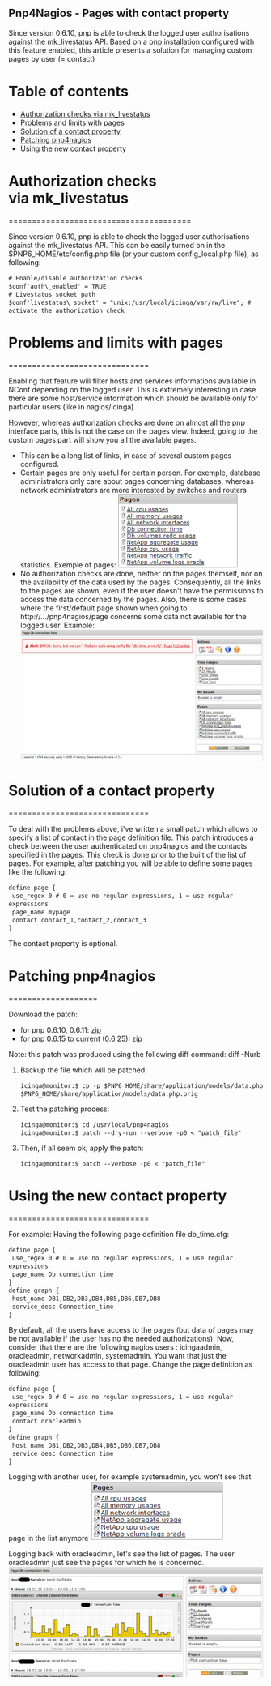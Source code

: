 Pnp4Nagios - Pages with contact property
-----------------------------------------------------------------------------------------------

Since version 0.6.10, pnp is able to check the logged user authorisations against the mk\_livestatus API. Based on a pnp installation configured with this feature enabled, this article presents a solution for managing custom pages by user (= contact)

# Table of contents

*   [Authorization checks via mk\_livestatus](#Authorization_checks_via_mk_livestatus)
*   [Problems and limits with pages](#Problems_and_limits_with_pages)
*   [Solution of a contact property](#Solution_of_a_contact_property)
*   [Patching pnp4nagios](#Patching_pnp4nagios)
*   [Using the new contact property](#Using_the_new_contact_property)

# Authorization checks via mk\_livestatus
=======================================

Since version 0.6.10, pnp is able to check the logged user authorisations against the mk\_livestatus API. This can be easily turned on in the $PNP6\_HOME/etc/config.php file (or your custom config\_local.php file), as following:

```
# Enable/disable authorization checks
$conf'auth\_enabled' = TRUE;
# Livestatus socket path
$conf'livestatus\_socket' = "unix:/usr/local/icinga/var/rw/live"; # activate the authorization check
```

# Problems and limits with pages
==============================

Enabling that feature will filter hosts and services informations available in NConf depending on the logged user. This is extremely interesting in case there are some host/service information which should be available only for particular users (like in nagios/icinga).

However, whereas authorization checks are done on almost all the pnp interface parts, this is not the case on the pages view. Indeed, going to the custom pages part will show you all the available pages.

*   This can be a long list of links, in case of several custom pages configured.
*   Certain pages are only useful for certain person. For exemple, database administrators only care about pages concerning databases, whereas network administrators are more interested by switches and routers statistics.
    Exemple of pages:
    ![images/example_of_pages](images/example_of_pages.png)
*   No authorization checks are done, neither on the pages themself, nor on the availability of the data used by the pages.
    Consequently, all the links to the pages are shown, even if the user doesn't have the permissions to access the data concerned by the pages.
    Also, there is some cases where the first/default page shown when going to http://.../pnp4nagios/page  concerns some data not available for the logged user.
    Example:
    ![Image](images/all_pages_there_even_if_user_not_authorized.png)

# Solution of a contact property
==============================

To deal with the problems above, i've written a small patch which allows to specify a list of contact in the page definition file. This patch introduces a check between the user authenticated on pnp4nagios and the contacts specified in the pages. This check is done prior to the built of the list of pages. For example, after patching you will be able to define some pages like the following:

```
define page {
 use_regex 0 # 0 = use no regular expressions, 1 = use regular expressions
 page_name mypage
 contact contact_1,contact_2,contact_3
}
```

The contact property is optional.

# Patching pnp4nagios
===================

Download the patch:

*   for pnp 0.6.10, 0.6.11: [zip](contact_in_pages_pnp0611.patch.zip)
*   for pnp 0.6.15 to current (0.6.25): [zip](contact_in_pages_pnp0.6.15.patch.zip)

Note: this patch was produced using the following diff command: diff -Nurb

1.  Backup the file which will be patched:

    ```
    icinga@monitor:$ cp -p $PNP6_HOME/share/application/models/data.php $PNP6_HOME/share/application/models/data.php.orig
    ```

2.  Test the patching process:

    ```
    icinga@monitor:$ cd /usr/local/pnp4nagios
    icinga@monitor:$ patch --dry-run --verbose -p0 < "patch_file"
    ```

3.  Then, if all seem ok, apply the patch:

    ```
    icinga@monitor:$ patch --verbose -p0 < "patch_file"
    ```

# Using the new contact property
==============================

For example: Having the following page definition file db\_time.cfg:

```
define page {
 use_regex 0 # 0 = use no regular expressions, 1 = use regular expressions
 page_name Db connection time
}
define graph {
 host_name DB1,DB2,DB3,DB4,DB5,DB6,DB7,DB8
 service_desc Connection_time
}
```

By default, all the users have access to the pages (but data of pages may be not available if the user has no the needed authorizations). Now, consider that there are the following nagios users : icingaadmin, oracleadmin, networkadmin, systemadmin. You want that just the oracleadmin user has access to that page. Change the page definition as following:

```
define page {
 use_regex 0 # 0 = use no regular expressions, 1 = use regular expressions
 page_name Db connection time
 contact oracleadmin
}
define graph {
 host_name DB1,DB2,DB3,DB4,DB5,DB6,DB7,DB8
 service_desc Connection_time
}
```

Logging with another user, for example systemadmin, you won't see that page in the list anymore ![Image](images/patched_example_of_pages.png)

Logging back with oracleadmin, let's see the list of pages. The user oracleadmin just see the pages for which he is concerned. 
![Image](images/patched_only_oracleadmin_pages_shown.png)
